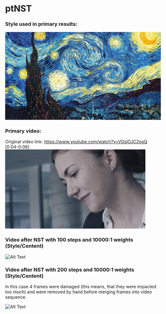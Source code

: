 # ptNST

### Style used in primary results:
![Style used in primary results](style.jpg)

### Primary video:
Original video link: https://www.youtube.com/watch?v=VGslOJC2sgQ
[0:04-0:06]
![Alt Text](vgtu_org.gif)

### Video after NST with 100 steps and 10000:1 weights (Style/Content)
![Alt Text](vgtuV1_100_10000.gif)

### Video after NST with 200 steps and 10000:1 weights (Style/Content)
In this case 4 frames were damaged (this means, that they were impacted too much) and were removed by hand before merging frames into video sequence. 

![Alt Text](vgtuv2_200_10000.gif)
